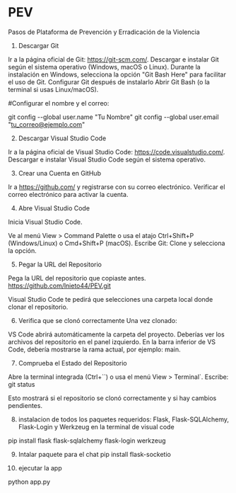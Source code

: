 # PEV
Pasos de Plataforma de Prevención y Erradicación de la Violencia 

1. Descargar Git

Ir a la página oficial de Git: https://git-scm.com/.
Descargar e instalar Git según el sistema operativo (Windows, macOS o Linux).
Durante la instalación en Windows, selecciona la opción "Git Bash Here" para facilitar el uso de Git.
Configurar Git después de instalarlo
Abrir Git Bash (o la terminal si usas Linux/macOS).

#Configurar el nombre y el correo:

git config --global user.name "Tu Nombre"
git config --global user.email "tu_correo@ejemplo.com"

2. Descargar Visual Studio Code

Ir a la página oficial de Visual Studio Code: https://code.visualstudio.com/.
Descargar e instalar Visual Studio Code según el sistema operativo.

3. Crear una Cuenta en GitHub

Ir a https://github.com/ y registrarse con su correo electrónico.
Verificar el correo electrónico para activar la cuenta.

4. Abre Visual Studio Code

Inicia Visual Studio Code.

Ve al menú View > Command Palette o usa el atajo Ctrl+Shift+P (Windows/Linux) o Cmd+Shift+P (macOS).
Escribe Git: Clone y selecciona la opción.

5. Pegar la URL del Repositorio
   
Pega la URL del repositorio que copiaste antes.
https://github.com/lnieto44/PEV.git

Visual Studio Code te pedirá que selecciones una carpeta local donde clonar el repositorio.

6. Verifica que se clonó correctamente
Una vez clonado:

VS Code abrirá automáticamente la carpeta del proyecto.
Deberías ver los archivos del repositorio en el panel izquierdo.
En la barra inferior de VS Code, debería mostrarse la rama actual, por ejemplo: main.

7. Comprueba el Estado del Repositorio
   
Abre la terminal integrada (Ctrl+``) o usa el menú View > Terminal`.
Escribe:
git status

Esto mostrará si el repositorio se clonó correctamente y si hay cambios pendientes.

8. instalacion de todos los paquetes requeridos: Flask, Flask-SQLAlchemy, Flask-Login y Werkzeug en la terminal de visual code

pip install flask flask-sqlalchemy flask-login werkzeug

9. Intalar paquete para el chat
    pip install flask-socketio

10. ejecutar la app

python app.py
